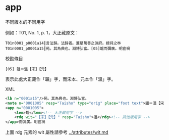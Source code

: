 # app

不同版本的不同用字

例如：T01, No. 1, p. 1，大正藏原文：

	T01n0001_p0001a14║言法歸。法歸者。蓋是萬善之淵府。總持之林
	T01n0001_p0001a15║苑。其為典也。淵博弘富。[05]韞而彌廣。明宣禍

校勘條目

	[05] 韞＝溫【宋】【元】

表示此處大正藏作「韞」字，而宋本、元本作「溫」字。

XML

```xml
<lb n="0001a15"/>苑。其為典也。淵博弘富。
<note n="0001005" resp="Taisho" type="orig" place="foot text">韞＝溫【宋】【元】</note>
<app n="0001005">
    <lem>韞</lem><!-- 大正藏用字 -->
    <rdg wit="【宋】【元】" resp="Taisho">溫</rdg><!-- 其他版用字 -->
</app>而彌廣。明宣禍
```

上面 rdg 元素的 wit 屬性請參考 [../attributes/wit.md](../attributes/wit.md)